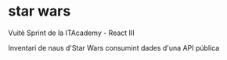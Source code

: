 # star wars

Vuitè Sprint de la ITAcademy - React III

Inventari de naus d'Star Wars consumint dades d'una API pública
